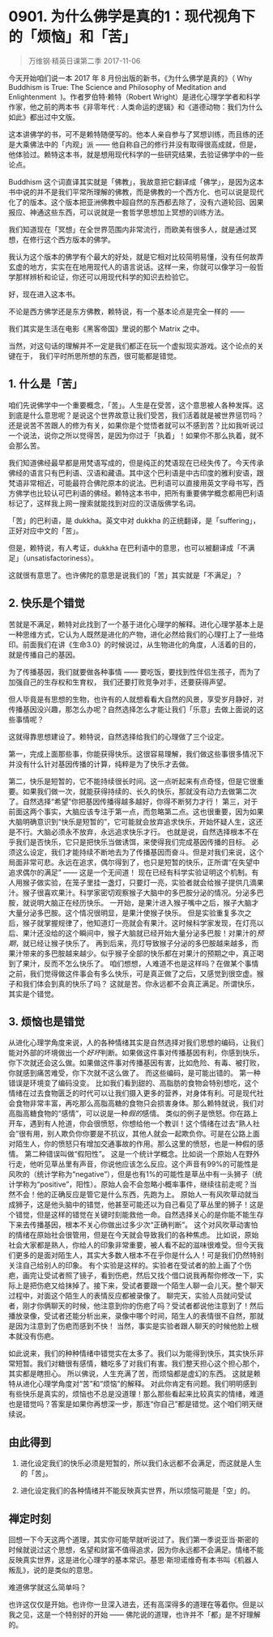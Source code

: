 # 0901. 为什么佛学是真的1：现代视角下的「烦恼」和「苦」
> 万维钢·精英日课第二季
2017-11-06

今天开始咱们说一本 2017 年 8 月份出版的新书，《为什么佛学是真的》（ Why Buddhism is True: The Science and Philosophy of Meditation and Enlightenment  )。作者罗伯特·赖特（Robert Wright）是进化心理学学者和科学作家，他之前的两本书《非零年代 : 人类命运的逻辑》和《道德动物：我们为什么如此》都出过中文版。

这本讲佛学的书，可不是赖特随便写的。他本人亲自参与了冥想训练，而且练的还是大乘佛法中的「内观」派 —— 他自称自己的修行并没有取得很高成就，但是，他体验过。赖特这本书，就是想用现代科学的一些研究结果，去验证佛学中的一些论点。

Buddhism 这个词直译其实就是「佛教」，我故意把它翻译成「佛学」，是因为这本书中说的并不是我们平常所理解的佛教，而是佛教的一个西方化、也可以说是现代化了的版本。这个版本把亚洲佛教中超自然的东西都去除了，没有六道轮回、因果报应、神通这些东西，可以说就是一套哲学思想加上冥想的训练方法。

我们知道现在「冥想」在全世界范围内非常流行，而欧美有很多人，就是通过冥想，在修行这个西方版本的佛学。

我认为这个版本的佛学有个最大的好处，就是它相对比较简明易懂，没有任何故弄玄虚的地方，实实在在地用现代人的语言说话。这样一来，你就可以像学习一般哲学那样辨析和论证，你还可以用现代科学的知识去检验它。

好，现在进入这本书。

不论是西方佛学还是东方佛教，赖特说，有一个基本论点是完全一样的 —— 

我们其实是生活在电影《黑客帝国》里说的那个 Matrix 之中。 

当然，对这句话的理解并不一定是我们都正在玩一个虚拟现实游戏。这个论点的关键在于， 我们平时所思所想的东西，很可能都是错觉。

## 1. 什么是「苦」
咱们先说佛学中一个重要概念，「苦」。人生是在受苦，这个意思被人各种发挥。这到底是什么意思呢？是说这个世界故意让我们受苦，我们活着就是被世界惩罚吗？还是说苦不苦跟人的修为有关，如果你是个觉悟者就可以不感到苦？比如我听说过一个说法，说你之所以觉得苦，是因为你过于「执着」！如果你不那么执着，就不会那么苦。

我们知道佛经最早都是用梵语写成的，但是纯正的梵语现在已经失传了。今天传承佛经的语言只有巴利语、汉语和藏语。其中这个巴利语是中古印度的雅利安语，跟梵语非常相近，可能最符合佛陀原本的说法。巴利语可以直接用英文字母书写，西方佛学也比较认可巴利语的佛经。赖特这本书中，把所有重要佛学概念都用巴利语标记了，这样我上网一搜索就能找到对应的汉语版佛学名词。

「苦」的巴利语，是 dukkha。英文中对 dukkha 的正统翻译，是「suffering」，正好对应中文的「苦」。

但是，赖特说，有人考证，dukkha 在巴利语中的意思，也可以被翻译成「不满足」（unsatisfactoriness）。

这就很有意思了。也许佛陀的意思是说我们的「苦」其实就是「不满足」？ 

## 2. 快乐是个错觉
苦就是不满足，赖特对此找到了一个基于进化心理学的解释。进化心理学基本上是一种思维方式，它认为人既然是进化的产物，进化必然给我们的心理打上了一些烙印。前面我们在讲《生命3.0》的时候说过，从生物进化的角度，人活着的目的，就是传播自己的基因。

为了传播基因，我们就要做各种事情 —— 要吃饭，要找到性伴侣生孩子，而为了加强自己的生存权和生育权， 我们还要打败竞争对手，还要获得声望。

但人毕竟是有思想的生物，也许有的人就想看看大自然的风景，享受岁月静好，对传播基因没兴趣，那怎么办呢？自然选择怎么才能让我们「乐意」去做上面说的这些事情呢？

这就得靠思想建设了。赖特说，自然选择给我们的心理做了三个设定。

第一，完成上面那些事，你能获得快乐。这很容易理解，我们做这些事很多情况下并没有什么针对基因传播的计算，纯粹是为了快乐才去做。

第二，快乐是短暂的，它不能持续很长时间。这一点听起来有点奇怪，但是它很重要。如果我们做一次，就能获得持续的、长久的快乐，那就没有动力去做第二次了。自然选择“希望”你把基因传播得越多越好，你得不断努力才行！
第三，对于前面这两个事实，大脑应该专注于第一点，而忽略第二点。这也很重要，因为如果大脑明确意识到“快乐是短暂的”，它可能就会放弃追求快乐，开始怀疑人生，这还是不行。大脑必须永不放弃，永远追求快乐才行。
也就是说，自然选择根本不在乎我们是否快乐，它只是把快乐当做诱饵，来使得我们完成基因传播的目标。 必须这么设定，我们才能持续不断地去为了传播基因而奋斗。但是对我们来说，这个局面非常可悲。永远在追求，偶尔得到了，也只是短暂的快乐，正所谓“在失望中追求偶尔的满足” —— 这是一个无间道！
现在已经有科学实验证明这个机制。有人用猴子做实验，在笼子里挂一盏灯，只要灯一亮，实验者就会给猴子提供几滴果汁。猴子很喜欢果汁。科学家密切观察猴子大脑中的多巴胺分泌的情况。分泌多巴胺，就说明大脑正在经历快乐。
一开始，是果汁进入猴子嘴中之后，猴子大脑才大量分泌多巴胺。这个情况很明显，是果汁使猴子快乐。
但是实验重复多次之后，猴子就掌握规律了，他知道灯一亮就会有果汁。这时候科学家发现，在灯亮以后、果汁还没给的这个瞬间中，猴子大脑就已经开始大量分泌多巴胺！对果汁的*预期*，就已经让猴子快乐了。
再到后来，亮灯导致猴子分泌的多巴胺越来越多，而果汁带来的多巴胺越来越少。似乎猴子全部的快乐都在对果汁的预期之中，真正喝到了果汁，反而不怎么快乐了。
咱们想想，人难道不也是这样吗？在做某个事情之前，我们觉得做这件事会有多么快乐，可是真正做了之后，又感觉到很空虚。猴子和我们体会到真的快乐了吗？
这就是苦。你永远都不会真正满足。所谓快乐，其实是个错觉。 
## 3. 烦恼也是错觉
从进化心理学角度来说，人的各种情绪其实是自然选择对我们思想的编码，让我们能对外部的坏境做出一个*好坏*判断。如果做这件事对传播基因有利，你感到快乐，你下次就还会这么做。如果做这件事对传播基因有害，比如危险、有毒、被打败，你就感到痛苦难受，你下次就不这么做了。
而这些编码，是可能出错的。
第一种错误是环境变了编码没变。
比如我们看到甜的、高脂肪的食物会特别想吃，这个情绪在过去食物匮乏的时代可以让我们摄入更多的营养，对身体有利。可是现代社会食物非常丰富，再吃那么高脂高糖的食物只会损害身体。那么赖特就说，我们对高脂高糖食物的“感情”，可以说是一种*假的*感情。
类似的例子是愤怒。你在路上开车，遇到有人抢道，你会很愤怒，你想给他一个教训！这个情绪在过去“熟人社会”很有用，别人欺负你你要是不抗议，其他人就会一起欺负你。可是在公路上面对陌生人，你的愤怒只有增加交通事故的作用。那么这里的愤怒，也是一种假的感情。
第二种错误叫做“假阳性”。
这是一个统计学概念。比如说一个原始人在野外行走，他听见草丛里有声音，你说他应该怎么反应。这个声音有99%的可能性是风吹的（统计学称为“negative”），但是也有1%的可能性是草丛中有一头狮子（统计学称为“positive”，阳性）。原始人会不会忽略小概率事件，继续往前走呢？当然不会！他的正确反应是管它是什么东西，先跑为上。
原始人一有风吹草动就当成狮子，这是他头脑中的错觉，他甚至可能还以为自己看见了草丛里的狮子！这是个错觉，但是这样的错觉在关键时刻能救他一命。自然选择关心的是你能不能生存下来去传播基因，根本不关心你做出过多少次“正确判断”。
这个对风吹草动害怕的情绪在原始社会很管用，但是在今天就会导致我们的各种焦虑。
比如说，原始社会大家都是熟人，你给人的印象非常重要，被人看不起的滋味很难受。但今天我们更多的是面对陌生人，其实大多数人根本不在乎你是什么人！可是我们仍然特别关注自己给别人的印象。
有个实验是这样的。实验者在受试者的脸上画了个伤疤，画完让受试者照了镜子，看到伤疤，然后又找个借口说我再帮你修改一下，实际上是把伤疤又给抹掉了。接下来，受试者要跟一个陌生人聊一会儿天。整个聊天过程中，对面这个陌生人的表情反应都被录像了。
聊完天，实验人员就问受试者，刚才你俩聊天的时候，他注意到你的伤疤了吗？受试者都说他注意到了！然后播放录像，受试者还能分析出来，录像中哪个时间，陌生人的表情很不自然，那就是因为注意到了伤疤而感到不快！
当然，事实是实验者跟人聊天的时候他脸上根本就没有伤疤。 

如此说来，我们的种种情绪中错觉实在太多了。我们以为能得到快乐，其实快乐非常短暂。我们对糖很有感情，糖吃多了对我们有害。我们整天担心这个担心那个，其实都是瞎担心。
所以佛说，人生充满了苦，而烦恼都是虚幻的东西。
这就是赖特从进化心理学角度对“苦”和“烦恼”的解释。
对此你肯定有问题。我们明明感到有些快乐是真实的，烦恼也不总是没道理！那么那些看起来比较真实的情绪，难道也是错觉吗？答案是如果你再想深一步，那连“你自己”都是错觉。这个咱们明天继续说。 

## 由此得到

1. 进化设定我们的快乐必须是短暂的，所以我们永远都不会满足，而这就是人生的「苦」。

2. 进化设定我们的各种情绪并不能反映真实世界，所以烦恼可能是「空」的。

## 禅定时刻
回想一下今天这两个道理，其实你可能早就听说过了。我们第一季说亚当·斯密的时候就说过这个思想，名望和财富不值得追求，因为你永远都不会满足。情绪不能反映真实世界，这是进化心理学的基本常识。基思·斯坦诺维奇有本书叫《机器人叛乱》，说的是类似的意思。

难道佛学就这么简单吗？

也许这仅仅是开始。也许你一旦深入进去，还有高深得多的道理在等着你。但是以我之见，这是一个特别好的开始 —— 佛陀说的道理，也许并不「都」是不好理解的。


